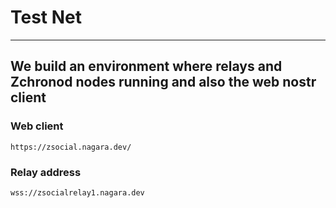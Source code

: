 # Test Net


---
We build an environment where relays and Zchronod nodes running and also the web nostr client
---

### Web client
```
https://zsocial.nagara.dev/
```
### Relay address
```
wss://zsocialrelay1.nagara.dev
```
